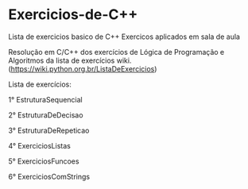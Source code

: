 # Exercicios-de-C++
Lista de exercicios basico de C++
  Exercicos aplicados em sala de aula

Resolução em C/C++ dos exercícios de Lógica de Programação e Algoritmos da lista de exercícios wiki.
(https://wiki.python.org.br/ListaDeExercicios)


Lista de exercícios:

1° EstruturaSequencial

2° EstruturaDeDecisao

3° EstruturaDeRepeticao

4° ExerciciosListas

5° ExerciciosFuncoes

6° ExerciciosComStrings
